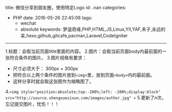 title: 微信分享到朋友圈，使用特定Logo
id: .nan
categories:
  - PHP
date: 2016-05-26 22:45:08
tags: 
	- wechat
	- absolute
keywords: 梦遥奇缘,PHP,HTML,JS,Linux,YII,YAF,禾子,永远的呆,hexo,github,gitcafe,pacman,Laravel,CodeIgniter
---

1.标题：会取当前页面title里面的内容。
2.图片：会取当前页面body内最前面的一张符合条件的图片。
3.图片规格有要求：
+ 尺寸必须大于： 300px × 300px
+ 把符合以上两个条件的图片放到`<img>`里，放到页面`<body>`内的最前面。
+ 这样分享时就会取这张图作为缩略图了。

4.`<img style="position:absolute;top:-200%;left: -200%;display:block" src="http://source.shengxuezixun.com/images/author.jpg" >`
5.更新了n次，忘记提交图片，忧伤！！！